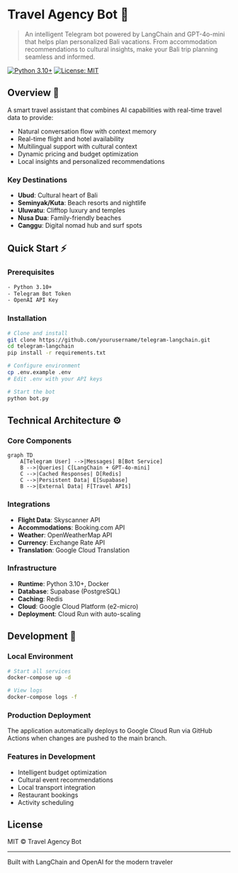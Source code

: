# Travel Agency Bot 🤖

> An intelligent Telegram bot powered by LangChain and GPT-4o-mini that helps plan personalized Bali vacations. From accommodation recommendations to cultural insights, make your Bali trip planning seamless and informed.

[![Python 3.10+](https://img.shields.io/badge/python-3.10+-blue.svg)](https://www.python.org/downloads/)
[![License: MIT](https://img.shields.io/badge/License-MIT-yellow.svg)](https://opensource.org/licenses/MIT)

## Overview 🎯

A smart travel assistant that combines AI capabilities with real-time travel data to provide:
- Natural conversation flow with context memory
- Real-time flight and hotel availability
- Multilingual support with cultural context
- Dynamic pricing and budget optimization
- Local insights and personalized recommendations

### Key Destinations
- **Ubud**: Cultural heart of Bali
- **Seminyak/Kuta**: Beach resorts and nightlife
- **Uluwatu**: Clifftop luxury and temples
- **Nusa Dua**: Family-friendly beaches
- **Canggu**: Digital nomad hub and surf spots

## Quick Start ⚡

### Prerequisites
```bash
- Python 3.10+
- Telegram Bot Token
- OpenAI API Key
```

### Installation
```bash
# Clone and install
git clone https://github.com/yourusername/telegram-langchain.git
cd telegram-langchain
pip install -r requirements.txt

# Configure environment
cp .env.example .env
# Edit .env with your API keys

# Start the bot
python bot.py
```

## Technical Architecture ⚙️

### Core Components
```mermaid
graph TD
    A[Telegram User] -->|Messages| B[Bot Service]
    B -->|Queries| C[LangChain + GPT-4o-mini]
    C -->|Cached Responses| D[Redis]
    C -->|Persistent Data| E[Supabase]
    B -->|External Data| F[Travel APIs]
```

### Integrations
- **Flight Data**: Skyscanner API
- **Accommodations**: Booking.com API
- **Weather**: OpenWeatherMap API
- **Currency**: Exchange Rate API
- **Translation**: Google Cloud Translation

### Infrastructure
- **Runtime**: Python 3.10+, Docker
- **Database**: Supabase (PostgreSQL)
- **Caching**: Redis
- **Cloud**: Google Cloud Platform (e2-micro)
- **Deployment**: Cloud Run with auto-scaling

## Development 🚀

### Local Environment
```bash
# Start all services
docker-compose up -d

# View logs
docker-compose logs -f
```

### Production Deployment
The application automatically deploys to Google Cloud Run via GitHub Actions when changes are pushed to the main branch.

### Features in Development
- Intelligent budget optimization
- Cultural event recommendations
- Local transport integration
- Restaurant bookings
- Activity scheduling

## License

MIT © Travel Agency Bot

---
Built with LangChain and OpenAI for the modern traveler 
